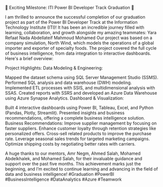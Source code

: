 🌟 Exciting Milestone: ITI Power BI Developer Track Graduation 🌟

I am thrilled to announce the successful completion of our graduation project as part of the Power BI Developer Track at the Information Technology Institute (ITI)! It has been an incredible journey filled with learning, collaboration, and growth alongside my amazing teammates:
Yara Refaat
Nada Abdellateif
Mahmoud Mohamed
Our project was based on a company simulation, North Wind, which models the operations of a global importer and exporter of specialty foods. The project covered the full cycle of business intelligence, from data integration to interactive dashboards. Here's a brief overview:

Project Highlights:
Data Modeling & Engineering:

Mapped the dataset schema using SQL Server Management Studio (SSMS).
Performed SQL analysis and data warehouse (DWH) modeling.
Implemented ETL processes with SSIS, and multidimensional analysis with SSAS.
Created reports with SSRS and developed an Azure Data Warehouse using Azure Synapse Analytics.
Dashboard & Visualization:

Built 4 interactive dashboards using Power BI, Tableau, Excel, and Python (Pandas, Plotly, Streamlit).
Presented insights and business recommendations, offering a complete business intelligence solution.
Business Recommendations:
Improve supplier management by focusing on faster suppliers.
Enhance customer loyalty through retention strategies like personalized offers.
Cross-sell related products to improve the purchase rate.
Leverage seasonal sales trends for targeted marketing campaigns.
Optimize shipping costs by negotiating better rates with carriers.

A huge thanks to our mentors, Amr Negm, Ahmed Salah, Mohamed Abdelkhalek, and Mohamed Salah, for their invaluable guidance and support over the past five months. This achievement marks just the beginning, and I’m excited to continue learning and advancing in the field of data and business intelligence!
#Graduation #PowerBI #BusinessIntelligence #DataAnalytics #Azure #Teamwork
